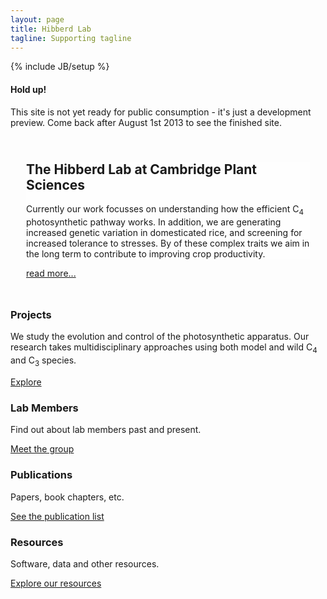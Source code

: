 ```yaml
---
layout: page 
title: Hibberd Lab
tagline: Supporting tagline
---
```

{% include JB/setup %}

<div class="alert">
  <!-- <button type="button" class="close" data-dismiss="alert">&times;</button> -->
  <h4>Hold up!</h4>
  This site is not yet ready for public consumption - it's just a development preview. Come back after August 1st 2013 to see the finished site.
</div>

<div class="hero-unit hidden-phone" style="background-image: url({{%ASSET_PATH%}}../hero_back.jpg); padding:25px 25px 25px 25px;">
<div class="well" style="background-color: rgba(255, 255, 255, 0.7); border: 0;">
<h2>The Hibberd Lab at Cambridge Plant Sciences</h2>

<p>Currently our work focusses on understanding how the efficient C<sub>4</sub> photosynthetic pathway works. In addition, we are generating increased genetic variation in domesticated rice, and screening for increased tolerance to stresses. By of these complex traits we aim in the long term to contribute to improving crop productivity.</p>
</div>
<a class="btn btn-large btn-primary btn-block visible-phone" href="about.html"><span class="btn-label">read more...</span></a>

</div>

<div class="row main-features">
  <div class="span3">
    <div class="well">
      <h3>Projects</h3>
      <p>We study the evolution and control of the photosynthetic apparatus. Our research takes multidisciplinary approaches using both model and wild C<sub>4</sub> and C<sub>3</sub> species.</p>
      <a class="btn btn-primary" href="members.html">Explore</a> 
    </div>
  </div>
  <div class="span3">
    <div class="well">
      <h3>Lab Members</h3>
      <p>Find out about lab members past and present.</p>
      <a class="btn btn-primary" href="members.html">Meet the group</a> 
    </div>
  </div>
  <div class="span3">
    <div class="well">
      <h3>Publications</h3>
      <p>Papers, book chapters, etc.</p>
      <a class="btn btn-info" href="publications.html">See the publication list</a> 
    </div>
  </div>
  <div class="span3">
    <div class="well">
      <h3>Resources</h3>
      <p>Software, data and other resources.</p>
      <a class="btn btn-success" href="resources.html">Explore our resources</a> 
    </div>
  </div>
</div>  
